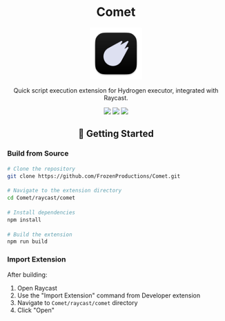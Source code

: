 # <div align="center">Comet</div>

<div align="center">
  <img src="../../.github/assets/Icon.png" alt="Command Icon" width="120" />
</div>

<div align="center">
  <p>Quick script execution extension for Hydrogen executor, integrated with Raycast.</p>
</div>

<div align="center">
  <img src="https://img.shields.io/badge/Raycast-FF6363?style=for-the-badge&logo=raycast&logoColor=white" />
  <img src="https://img.shields.io/badge/TypeScript-007ACC?style=for-the-badge&logo=typescript&logoColor=white" />
  <img src="https://img.shields.io/badge/React-20232A?style=for-the-badge&logo=react&logoColor=61DAFB" />
</div>

## <div align="center">🚀 Getting Started</div>

### Build from Source

```bash
# Clone the repository
git clone https://github.com/FrozenProductions/Comet.git

# Navigate to the extension directory
cd Comet/raycast/comet

# Install dependencies
npm install

# Build the extension
npm run build
```

### Import Extension

After building:

1. Open Raycast
2. Use the "Import Extension" command from Developer extension
3. Navigate to `Comet/raycast/comet` directory
4. Click "Open"

